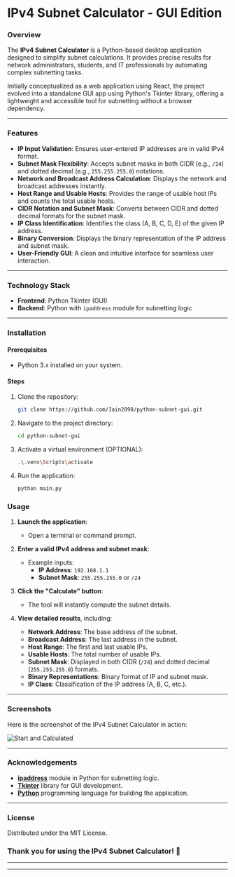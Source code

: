 # IPv4 Subnet Calculator - GUI Edition

### Overview
The **IPv4 Subnet Calculator** is a Python-based desktop application designed to simplify subnet calculations. It provides precise results for network administrators, students, and IT professionals by automating complex subnetting tasks.

Initially conceptualized as a web application using React, the project evolved into a standalone GUI app using Python's Tkinter library, offering a lightweight and accessible tool for subnetting without a browser dependency.

---

### Features
- **IP Input Validation**: Ensures user-entered IP addresses are in valid IPv4 format.
- **Subnet Mask Flexibility**: Accepts subnet masks in both CIDR (e.g., `/24`) and dotted decimal (e.g., `255.255.255.0`) notations.
- **Network and Broadcast Address Calculation**: Displays the network and broadcast addresses instantly.
- **Host Range and Usable Hosts**: Provides the range of usable host IPs and counts the total usable hosts.
- **CIDR Notation and Subnet Mask**: Converts between CIDR and dotted decimal formats for the subnet mask.
- **IP Class Identification**: Identifies the class (A, B, C, D, E) of the given IP address.
- **Binary Conversion**: Displays the binary representation of the IP address and subnet mask.
- **User-Friendly GUI**: A clean and intuitive interface for seamless user interaction.

---

### Technology Stack
- **Frontend**: Python Tkinter (GUI)
- **Backend**: Python with `ipaddress` module for subnetting logic

---

### Installation

#### Prerequisites
- Python 3.x installed on your system.

#### Steps
1. Clone the repository:
   ```bash
   git clone https://github.com/Jain2098/python-subnet-gui.git

2. Navigate to the project directory:
    ```bash
    cd python-subnet-gui

3. Activate a virtual environment (OPTIONAL):
    ```bash
    .\.venv\Scripts\activate

4. Run the application:
    ```bash
    python main.py


### Usage
1. **Launch the application**:
   - Open a terminal or command prompt.

2. **Enter a valid IPv4 address and subnet mask**:
   - Example inputs:
     - **IP Address**: `192.168.1.1`
     - **Subnet Mask**: `255.255.255.0` or `/24`

3. **Click the "Calculate" button**:
   - The tool will instantly compute the subnet details.

4. **View detailed results**, including:
   - **Network Address**: The base address of the subnet.
   - **Broadcast Address**: The last address in the subnet.
   - **Host Range**: The first and last usable IPs.
   - **Usable Hosts**: The total number of usable IPs.
   - **Subnet Mask**: Displayed in both CIDR (`/24`) and dotted decimal (`255.255.255.0`) formats.
   - **Binary Representations**: Binary format of IP and subnet mask.
   - **IP Class**: Classification of the IP address (A, B, C, etc.).

---

### Screenshots
Here is the screenshot of the IPv4 Subnet Calculator in action:

![Start and Calculated](https://imgshare.xyz/img/5/67982e4b1676195efaa53cbe/Start%20and%20Calculated.png)

---

<!-- THANK YOU -->
### Acknowledgements
- **[ipaddress](https://docs.python.org/3/library/ipaddress.html)** module in Python for subnetting logic.
- **[Tkinter](https://docs.python.org/3/library/tkinter.html)** library for GUI development.
- **[Python](https://www.python.org/)** programming language for building the application.

---

### License
Distributed under the MIT License.


### Thank you for using the IPv4 Subnet Calculator! 🚀
---
---